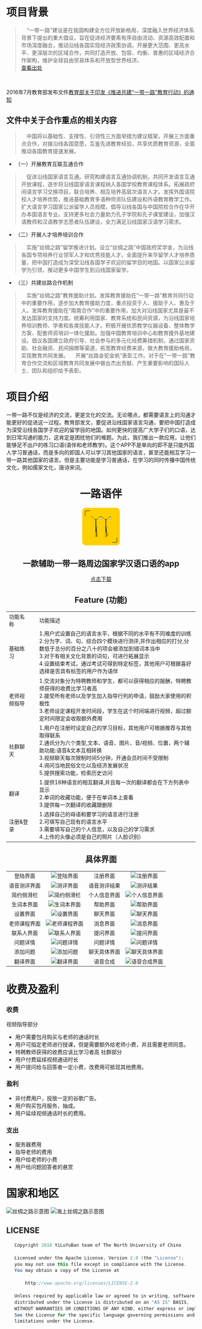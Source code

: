 # 项目背景
> &emsp;“一带一路”建设是在我国构建全方位开放新格局，深度融入世界经济体系背景下提出的重大倡议，旨在促进经济要素有序自由流动、资源高效配置和市场深度融合，推动沿线各国实现经济政策协调，开展更大范围、更高水平、更深层次的区域合作，共同打造开放、包容、均衡、普惠的区域经济合作架构，维护全球自由贸易体系和开放型世界经济。<br>[查看出处](http://history.mofcom.gov.cn/?newchina=%E4%B8%80%E5%B8%A6%E4%B8%80%E8%B7%AF%E5%80%A1%E8%AE%AE%E7%9A%84%E6%8F%90%E5%87%BA)

<br>

2016年7月教育部发布文件[教育部关于印发《推进共建“一带一路”教育行动》的通知
](http://www.moe.gov.cn/srcsite/A20/s7068/201608/t20160811_274679.html)
## 文件中关于合作重点的相关内容
> &emsp;中国将以基础性、支撑性、引领性三方面举措为建议框架，开展三方面重点合作，对接沿线各国意愿，互鉴先进教育经验，共享优质教育资源，全面推动各国教育提速发展。
- （一）开展教育互联互通合作
> &emsp;促进沿线国家语言互通。研究构建语言互通协调机制，共同开发语言互通开放课程，逐步将沿线国家语言课程纳入各国学校教育课程体系。拓展政府间语言学习交换项目，联合培养、相互培养高层次语言人才。发挥外国语院校人才培养优势，推进基础教育多语种师资队伍建设和外语教育教学工作。扩大语言学习国家公派留学人员规模，倡导沿线各国与中国院校合作在华开办本国语言专业。支持更多社会力量助力孔子学院和孔子课堂建设，加强汉语教师和汉语教学志愿者队伍建设，全力满足沿线国家汉语学习需求。
- （二）开展人才培养培训合作
> &emsp;实施“丝绸之路”留学推进计划。设立“丝绸之路”中国政府奖学金，为沿线各国专项培养行业领军人才和优秀技能人才。全面提升来华留学人才培养质量，把中国打造成为深受沿线各国学子欢迎的留学目的地国。以国家公派留学为引领，推动更多中国学生到沿线国家留学。
- （三）共建丝路合作机制
> &emsp;实施“丝绸之路”教育援助计划。发挥教育援助在“一带一路”教育共同行动中的重要作用，逐步加大教育援助力度，重点投资于人、援助于人、惠及于人。发挥教育援助在“南南合作”中的重要作用，加大对沿线国家尤其是最不发达国家的支持力度。统筹利用国家、教育系统和民间资源，为沿线国家培养培训教师、学者和各类技能人才。积极开展优质教学仪器设备、整体教学方案、配套师资培训一体化援助。加强中国教育培训中心和教育援外基地建设。倡议各国建立政府引导、社会参与的多元化经费筹措机制，通过国家资助、社会融资、民间捐赠等渠道，拓宽教育经费来源，做大教育援助格局，实现教育共同发展。
&emsp;开展“丝路金驼金帆”表彰工作。对于在“一带一路”教育合作交流和区域教育共同发展中做出杰出贡献、产生重要影响的国际人士、团队和组织给予表彰。

# 项目介绍
一带一路不仅是经济的交流，更是文化的交流。无论哪点，都需要语言上的沟通才能更好的促进这一过程。教育部发文，要促进沿线国家语言沟通，要把中国打造成为深受沿线各国学子欢迎的留学目的地国。如何更快的提高广大学子们的口语，达到日常沟通的能力，这肯定是困扰他们的难题。为此，我们推出一款应用，让他们能够足不出户的练习口语(语伴和老师教学)。这个APP不是单向的即不是只能外国人学习普通话，而是多向的即国人可以学习其他国家的语言，甚至还能相互学习一带一路其他国家的语言。但是主要功能是学习普通话，在学习的同时传播中国传统文化，例如儒家文化，唐诗宋词。

<div align="center">

 # 一路语伴

<img src="https://github.com/wanghao15536870732/ChatWithEveryone/blob/master/logo_e.png" height="100px" width="100px"/>

## 一款辅助一带一路周边国家学汉语口语的app　

<a href="https://pan.baidu.com/s/16yJjwR4LX94ej7uEzddG0Q">点击下载</a>

## Feature (功能)



||||
|:--|:--|:--|
|功能名称||功能描述|
|基础练习||1.用户式设置自己的语言水平，根据不同的水平有不同难度的训练</br>2.分为字、词、句、综合四个模块进行测评,并作出相应的打分,分数低于总分的百分之八十的项会被添加到错词本当中</br>3.对于有相关文化背景的词句，可进行拓展显示</br>4.设置结束考试，通过考试可得到特定标签，其他用户可根据喜好选择是否具有标签的用户作为语伴|
|老师视频指导||1.交流对象分为特聘教师和学生，都可以获得相应的报酬，特聘教师获得的收费比学习者高</br>2.接受所有老师以及学生加入指导行列的申请，鼓励大家使用的积极性<br>3.老师设定课程开发时间段，学生在这个时间端进行视频，超过额定时间限定会收取额外费用|
|社群聊天||1.用户在注册时设定自己的学习目标，其他用户可根据推荐与其他取得联系</br>2.通讯分为六个类型,文本、语音、图片、音/视频、位置，两个辅助功能:语音&文本互相转换<br/>3.视频聊天每次限制时间5分钟，开通会员时间不受限制<br/>4.询问当地民俗文化以及经济发展状况</br>5.提供搜索功能，检索历史访问|
|翻译||1.提供18种语言的相互翻译,并且每一次的翻译都会在下方列表中显示<br>2.单词的收藏功能，便于在单词本上查看<br>3.提供每一次翻译的收藏跟删除|
|注册&登录||1.选择自己的母语和要学习的语言进行注册<br>2.可填写自己现有的语言水平<br>3.需要填写自己的个人信息，以及自己的学习需求<br>4.上传的头像必须是自己的照片（人脸识别）|


</div>


<div align="center">

## 具体界面
|||||
|:--:|:--:|:--:|:--:|
|登陆界面|![登陆界面](https://upload-images.jianshu.io/upload_images/9140378-ed8c35eab7b95f60.png?imageMogr2/auto-orient/strip%7CimageView2/2/w/240)|注册界面|![注册界面](https://upload-images.jianshu.io/upload_images/9140378-c6572a7e70056888.jpg?imageMogr2/auto-orient/strip%7CimageView2/2/w/240)|
|语音测评界面|![测评界面](https://upload-images.jianshu.io/upload_images/9140378-f00c22ffc33ced93.png?imageMogr2/auto-orient/strip%7CimageView2/2/w/240)|语音测评结果|![测评结果](https://upload-images.jianshu.io/upload_images/9140378-c39ee8892611cedd.png?imageMogr2/auto-orient/strip%7CimageView2/2/w/240)|
|简约侧滑栏|![简约侧滑栏](https://upload-images.jianshu.io/upload_images/9140378-c7604a08d47b86f4.png?imageMogr2/auto-orient/strip%7CimageView2/2/w/240)|个人信息界面|![个人信息界面](https://upload-images.jianshu.io/upload_images/9140378-443a14a710b48a8b.png?imageMogr2/auto-orient/strip%7CimageView2/2/w/240)|
|生词本界面|![生词本界面](https://upload-images.jianshu.io/upload_images/9140378-d691c895ab37c353.png?imageMogr2/auto-orient/strip%7CimageView2/2/w/240)|帮助界面|![帮助界面](https://upload-images.jianshu.io/upload_images/9140378-12c7ad4f0c8a9c89.png?imageMogr2/auto-orient/strip%7CimageView2/2/w/240)|
|设置界面|![设置界面](https://upload-images.jianshu.io/upload_images/9140378-528a5b26941bfb17.png?imageMogr2/auto-orient/strip%7CimageView2/2/w/240)|聊天界面|![聊天界面](https://upload-images.jianshu.io/upload_images/9140378-a979e3737a11719f.jpg?imageMogr2/auto-orient/strip%7CimageView2/2/w/240)|
|老师课程界面|![老师课程界面](https://upload-images.jianshu.io/upload_images/9140378-a975f13cbe44e45f.jpg?imageMogr2/auto-orient/strip%7CimageView2/2/w/240)|消息界面|![消息界面](https://upload-images.jianshu.io/upload_images/9140378-647cc2c36b97fc6a.jpg?imageMogr2/auto-orient/strip%7CimageView2/2/w/300)|
|联系人界面|![联系人界面](https://upload-images.jianshu.io/upload_images/9140378-ebe4e5b234d26bae.png?imageMogr2/auto-orient/strip%7CimageView2/2/w/240)|提问界面|![提问界面](https://upload-images.jianshu.io/upload_images/9140378-ffe16850000eb5bd.png?imageMogr2/auto-orient/strip%7CimageView2/2/w/240)|
|问题详情|![问题详情](https://upload-images.jianshu.io/upload_images/9140378-aa5faff466f0c95c.png?imageMogr2/auto-orient/strip%7CimageView2/2/w/240)|问题详情|![问题详情](https://upload-images.jianshu.io/upload_images/9140378-783b58ffa23f5f6e.png?imageMogr2/auto-orient/strip%7CimageView2/2/w/240)|
|添加问题|![添加问题](https://upload-images.jianshu.io/upload_images/9140378-6b202abcb1b8d375.png?imageMogr2/auto-orient/strip%7CimageView2/2/w/240)|聊天具体界面|![聊天具体界面](https://upload-images.jianshu.io/upload_images/9140378-d52766bfaa49b08c.png?imageMogr2/auto-orient/strip%7CimageView2/2/w/240)|
|翻译界面|![翻译界面](https://upload-images.jianshu.io/upload_images/9140378-415f1905a13f5910.png?imageMogr2/auto-orient/strip%7CimageView2/2/w/240)|语音合成|![语音合成界面](https://upload-images.jianshu.io/upload_images/9140378-c8422a084545649d.png?imageMogr2/auto-orient/strip%7CimageView2/2/w/240)|




</div>




# 收费及盈利
### 收费
视频指导部分
- 用户需要包月购买与老师的通话时长
- 用户可指定老师进行授课，但是需要额外给老师小费，并且需要老师同意。
- 特聘教师获得的收费应该比学习者高
社群部分
- 用户付费延续视频通话时长
- 用户提问给与回答者一定小费，改费用可抵现其他费用。

### 盈利
- 非付费用户，投放一定的谷歌广告。
- 用户购买包月服务，抽成。
- 用户延续视频通话时长的费用。

### 支出
- 服务器费用
- 指导老师的费用
- 用户给老师的小费
- 用户给问题回答者的悬赏



# 国家和地区
![丝绸之路示意图](http://211.88.22.89:8080/wp-content/uploads/2015/12/6842469_090031366114_2.jpg)
![海上丝绸之路示意图](http://211.88.22.89:8080/wp-content/uploads/2015/12/1421049003uD1LGpba.jpg)

## LICENSE
```java
   Copyright 2018 YiLuYuBan team of The North University of China

   Licensed under the Apache License, Version 2.0 (the "License");
   you may not use this file except in compliance with the License.
   You may obtain a copy of the License at

       http://www.apache.org/licenses/LICENSE-2.0

   Unless required by applicable law or agreed to in writing, software
   distributed under the License is distributed on an "AS IS" BASIS,
   WITHOUT WARRANTIES OR CONDITIONS OF ANY KIND, either express or implied.
   See the License for the specific language governing permissions and
   limitations under the License.
```
